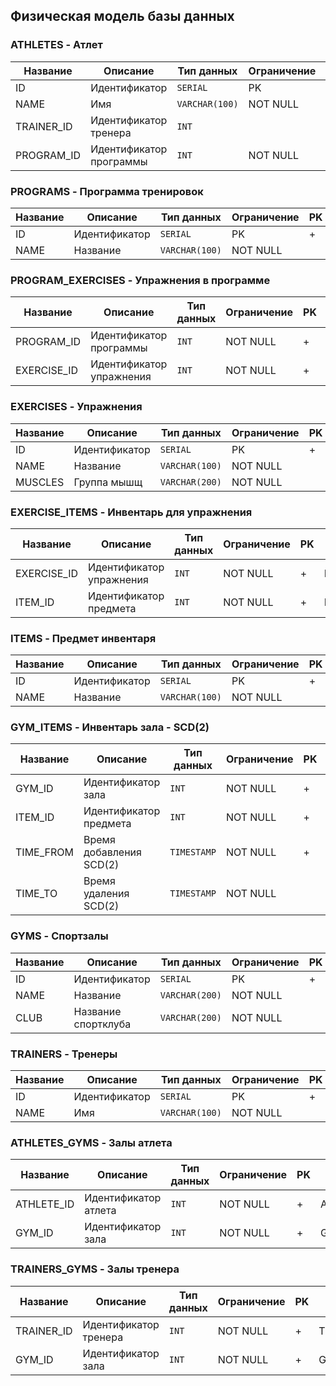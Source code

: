 ## Физическая модель базы данных

### ATHLETES -  Атлет
Название | Описание | Тип данных | Ограничение | PK | FK
--- | --- | --- | --- | --- | ---
ID | Идентификатор| `SERIAL` | PK | + | |
NAME | Имя | `VARCHAR(100)` | NOT NULL| |
TRAINER_ID | Идентификатор тренера | `INT` | | | TRAINERS(ID)
PROGRAM_ID | Идентификатор программы | `INT` |NOT NULL | | PROGRAMS(ID)

### PROGRAMS -  Программа тренировок
Название | Описание | Тип данных | Ограничение | PK | FK
--- | --- | --- | --- | --- | ---
ID | Идентификатор| `SERIAL` | PK | + | |
NAME | Название | `VARCHAR(100)` | NOT NULL| |

### PROGRAM_EXERCISES -  Упражнения в программе
Название | Описание | Тип данных | Ограничение | PK | FK
--- | --- | --- | --- | --- | ---
PROGRAM_ID | Идентификатор программы | `INT` | NOT NULL |+| PROGRAMS(ID)
EXERCISE_ID | Идентификатор упражнения | `INT` | NOT NULL|+| EXERCISES(ID)

### EXERCISES -  Упражнения
Название | Описание | Тип данных | Ограничение | PK | FK
--- | --- | --- | --- | --- | ---
ID | Идентификатор| `SERIAL` | PK | + | |
NAME | Название | `VARCHAR(100)` | NOT NULL| |
MUSCLES | Группа мышщ | `VARCHAR(200)` | NOT NULL| |

### EXERCISE_ITEMS -  Инвентарь для упражнения
Название | Описание | Тип данных | Ограничение | PK | FK
--- | --- | --- | --- | --- | ---
EXERCISE_ID | Идентификатор упражнения | `INT` | NOT NULL|+| EXERCISES(ID)
ITEM_ID | Идентификатор предмета | `INT` | NOT NULL |+| ITEMS(ID)

### ITEMS -  Предмет инвентаря
Название | Описание | Тип данных | Ограничение | PK | FK
--- | --- | --- | --- | --- | ---
ID | Идентификатор| `SERIAL` | PK | + | |
NAME | Название | `VARCHAR(100)` | NOT NULL| |

### GYM_ITEMS -  Инвентарь зала - SCD(2)
Название | Описание | Тип данных | Ограничение | PK | FK
--- | --- | --- | --- | --- | ---
GYM_ID| Идентификатор зала | `INT` | NOT NULL|+| GYMS(ID)
ITEM_ID | Идентификатор предмета | `INT` | NOT NULL |+| ITEMS(ID)
TIME_FROM | Время добавления SCD(2)| `TIMESTAMP` | NOT NULL |+|
TIME_TO | Время удаления SCD(2)| `TIMESTAMP` | NOT NULL ||

### GYMS -  Спортзалы
Название | Описание | Тип данных | Ограничение | PK | FK
--- | --- | --- | --- | --- | ---
ID | Идентификатор| `SERIAL` | PK | + | |
NAME | Название | `VARCHAR(200)` | NOT NULL| |
CLUB  | Название спортклуба | `VARCHAR(200)` | NOT NULL| |

### TRAINERS - Тренеры
Название | Описание | Тип данных | Ограничение | PK | FK
--- | --- | --- | --- | --- | ---
ID | Идентификатор| `SERIAL` | PK | + | |
NAME | Имя | `VARCHAR(100)` | NOT NULL| |

### ATHLETES_GYMS - Залы атлета
Название | Описание | Тип данных | Ограничение | PK | FK
--- | --- | --- | --- | --- | ---
ATHLETE_ID | Идентификатор атлета | `INT` | NOT NULL |+| ATHLETES(ID)
GYM_ID | Идентификатор зала | `INT` | NOT NULL|+| GYMS(ID)

### TRAINERS_GYMS - Залы тренера
Название | Описание | Тип данных | Ограничение | PK | FK
--- | --- | --- | --- | --- | ---
TRAINER_ID | Идентификатор тренера | `INT` | NOT NULL |+| TRAINERS(ID)
GYM_ID | Идентификатор зала | `INT` | NOT NULL|+| GYMS(ID)